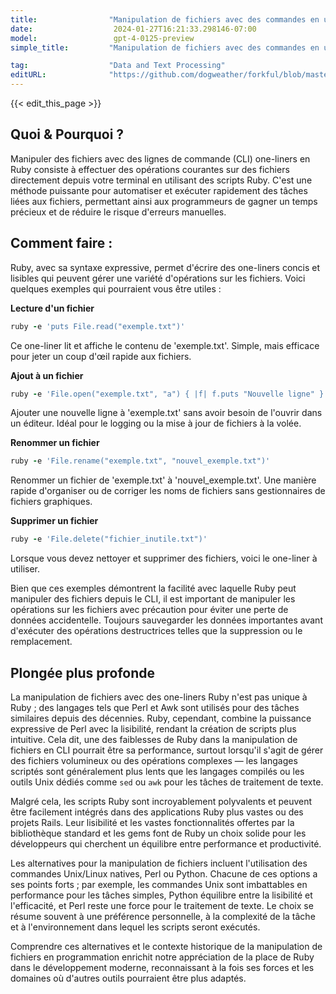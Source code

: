 ```yaml
---
title:                "Manipulation de fichiers avec des commandes en une ligne en CLI"
date:                  2024-01-27T16:21:33.298146-07:00
model:                 gpt-4-0125-preview
simple_title:         "Manipulation de fichiers avec des commandes en une ligne en CLI"

tag:                  "Data and Text Processing"
editURL:              "https://github.com/dogweather/forkful/blob/master/content/fr/ruby/manipulating-files-with-cli-one-liners.md"
---
```


{{< edit_this_page >}}

## Quoi & Pourquoi ?

Manipuler des fichiers avec des lignes de commande (CLI) one-liners en Ruby consiste à effectuer des opérations courantes sur des fichiers directement depuis votre terminal en utilisant des scripts Ruby. C'est une méthode puissante pour automatiser et exécuter rapidement des tâches liées aux fichiers, permettant ainsi aux programmeurs de gagner un temps précieux et de réduire le risque d'erreurs manuelles.

## Comment faire :

Ruby, avec sa syntaxe expressive, permet d'écrire des one-liners concis et lisibles qui peuvent gérer une variété d'opérations sur les fichiers. Voici quelques exemples qui pourraient vous être utiles :

**Lecture d'un fichier**

```ruby
ruby -e 'puts File.read("exemple.txt")'
```

Ce one-liner lit et affiche le contenu de 'exemple.txt'. Simple, mais efficace pour jeter un coup d'œil rapide aux fichiers.

**Ajout à un fichier**

```ruby
ruby -e 'File.open("exemple.txt", "a") { |f| f.puts "Nouvelle ligne" }'
```

Ajouter une nouvelle ligne à 'exemple.txt' sans avoir besoin de l'ouvrir dans un éditeur. Idéal pour le logging ou la mise à jour de fichiers à la volée.

**Renommer un fichier**

```ruby
ruby -e 'File.rename("exemple.txt", "nouvel_exemple.txt")'
```

Renommer un fichier de 'exemple.txt' à 'nouvel_exemple.txt'. Une manière rapide d'organiser ou de corriger les noms de fichiers sans gestionnaires de fichiers graphiques.

**Supprimer un fichier**

```ruby
ruby -e 'File.delete("fichier_inutile.txt")'
```

Lorsque vous devez nettoyer et supprimer des fichiers, voici le one-liner à utiliser.

Bien que ces exemples démontrent la facilité avec laquelle Ruby peut manipuler des fichiers depuis le CLI, il est important de manipuler les opérations sur les fichiers avec précaution pour éviter une perte de données accidentelle. Toujours sauvegarder les données importantes avant d'exécuter des opérations destructrices telles que la suppression ou le remplacement.

## Plongée plus profonde

La manipulation de fichiers avec des one-liners Ruby n'est pas unique à Ruby ; des langages tels que Perl et Awk sont utilisés pour des tâches similaires depuis des décennies. Ruby, cependant, combine la puissance expressive de Perl avec la lisibilité, rendant la création de scripts plus intuitive. Cela dit, une des faiblesses de Ruby dans la manipulation de fichiers en CLI pourrait être sa performance, surtout lorsqu'il s'agit de gérer des fichiers volumineux ou des opérations complexes — les langages scriptés sont généralement plus lents que les langages compilés ou les outils Unix dédiés comme `sed` ou `awk` pour les tâches de traitement de texte.

Malgré cela, les scripts Ruby sont incroyablement polyvalents et peuvent être facilement intégrés dans des applications Ruby plus vastes ou des projets Rails. Leur lisibilité et les vastes fonctionnalités offertes par la bibliothèque standard et les gems font de Ruby un choix solide pour les développeurs qui cherchent un équilibre entre performance et productivité.

Les alternatives pour la manipulation de fichiers incluent l'utilisation des commandes Unix/Linux natives, Perl ou Python. Chacune de ces options a ses points forts ; par exemple, les commandes Unix sont imbattables en performance pour les tâches simples, Python équilibre entre la lisibilité et l'efficacité, et Perl reste une force pour le traitement de texte. Le choix se résume souvent à une préférence personnelle, à la complexité de la tâche et à l'environnement dans lequel les scripts seront exécutés.

Comprendre ces alternatives et le contexte historique de la manipulation de fichiers en programmation enrichit notre appréciation de la place de Ruby dans le développement moderne, reconnaissant à la fois ses forces et les domaines où d'autres outils pourraient être plus adaptés.
